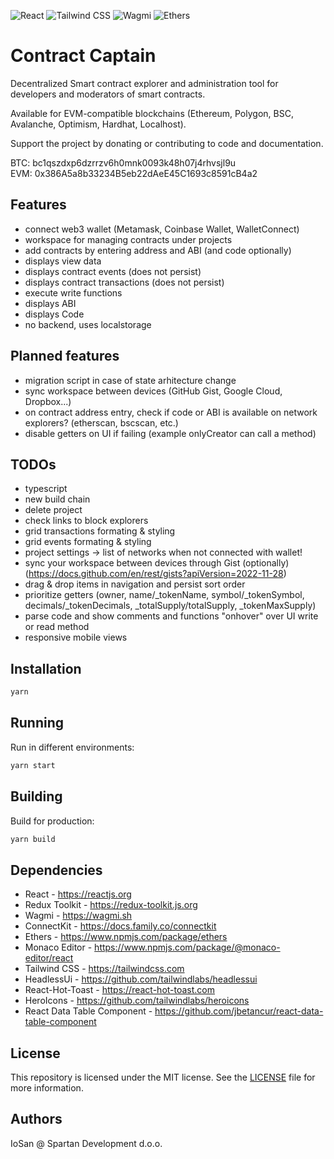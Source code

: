 ![React](https://img.shields.io/badge/react-%2320232a.svg?style=for-the-badge&logo=react&logoColor=%2361DAFB)
![Tailwind CSS](https://img.shields.io/badge/Tailwind%20CSS-38B2AC?style=for-the-badge&logo=tailwind-css&logoColor=white)
![Wagmi](https://img.shields.io/badge/Wagmi-3C3C3D?style=for-the-badge&logo=Wagmi&logoColor=white)
![Ethers](https://img.shields.io/badge/Ethers-3C3C3D?style=for-the-badge&logo=Ethers&logoColor=white)


# Contract Captain

Decentralized Smart contract explorer and administration tool for developers and moderators of smart contracts.  

Available for EVM-compatible blockchains (Ethereum, Polygon, BSC, Avalanche, Optimism, Hardhat, Localhost). 

Support the project by donating or contributing to code and documentation.

BTC: bc1qszdxp6dzrrzv6h0mnk0093k48h07j4rhvsjl9u  
EVM: 0x386A5a8b33234B5eb22dAeE45C1693c8591cB4a2


## Features
- connect web3 wallet (Metamask, Coinbase Wallet, WalletConnect)
- workspace for managing contracts under projects
- add contracts by entering address and ABI (and code optionally)
- displays view data
- displays contract events (does not persist)
- displays contract transactions (does not persist)
- execute write functions
- displays ABI
- displays Code
- no backend, uses localstorage


## Planned features
- migration script in case of state arhitecture change
- sync workspace between devices (GitHub Gist, Google Cloud, Dropbox...)
- on contract address entry, check if code or ABI is available on network explorers? (etherscan, bscscan, etc.)
- disable getters on UI if failing (example onlyCreator can call a method)


## TODOs
- typescript
- new build chain
- delete project
- check links to block explorers
- grid transactions formating & styling
- grid events formating & styling
- project settings -> list of networks when not connected with wallet!
- sync your workspace between devices through Gist (optionally) (https://docs.github.com/en/rest/gists?apiVersion=2022-11-28)
- drag & drop items in navigation and persist sort order
- prioritize getters (owner, name/_tokenName, symbol/_tokenSymbol, decimals/_tokenDecimals, _totalSupply/totalSupply, _tokenMaxSupply)
- parse code and show comments and functions "onhover" over UI write or read method
- responsive mobile views


## Installation
```sh
yarn
```

## Running
Run in different environments:
```sh
yarn start
```

## Building
Build for production:
```sh
yarn build
```

## Dependencies
- React - https://reactjs.org
- Redux Toolkit - https://redux-toolkit.js.org
- Wagmi - https://wagmi.sh
- ConnectKit - https://docs.family.co/connectkit
- Ethers - https://www.npmjs.com/package/ethers
- Monaco Editor - https://www.npmjs.com/package/@monaco-editor/react
- Tailwind CSS - https://tailwindcss.com
- HeadlessUi - https://github.com/tailwindlabs/headlessui
- React-Hot-Toast - https://react-hot-toast.com
- HeroIcons - https://github.com/tailwindlabs/heroicons
- React Data Table Component - https://github.com/jbetancur/react-data-table-component


## License

This repository is licensed under the MIT license. See the [LICENSE](LICENSE) file for more information.

## Authors
IoSan @ Spartan Development d.o.o.